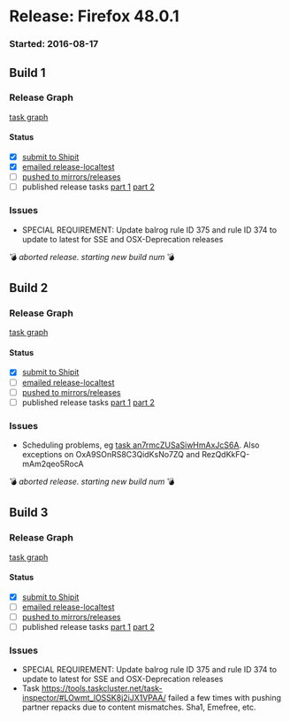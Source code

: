 # Release: Firefox 48.0.1

### Started: 2016-08-17

## Build 1

### Release Graph
[task graph](https://tools.taskcluster.net/task-group-inspector/#7ojqiqQaQ_2eSpyILLAojA)

#### Status
- [x] [submit to Shipit](https://wiki.mozilla.org/Release:Release_Automation_on_Mercurial:Starting_a_Release#Submit_to_Ship_It)
- [x] [emailed release-localtest](../how-tos/relpro.md#1-email-drivers-re-release-live-on-test-channel)
- [ ] [pushed to mirrors/releases](../how-tos/relpro.md#2-push-to-releases-dir-mirrors)
- [ ] published release tasks [part 1](../how-tos/relpro.md#3-publish-release) [part 2](../how-tos/relpro.md#4-post-release-step)

### Issues
- SPECIAL REQUIREMENT: Update balrog rule ID 375 and rule ID 374 to update to latest for SSE and OSX-Deprecation releases

:bomb: _aborted release. starting new build num_ :bomb:

## Build 2

### Release Graph
[task graph](https://tools.taskcluster.net/task-group-inspector/#0xJtsX1MTvmGr8VTi6ZvPg)

#### Status
- [x] [submit to Shipit](https://wiki.mozilla.org/Release:Release_Automation_on_Mercurial:Starting_a_Release#Submit_to_Ship_It)
- [ ] [emailed release-localtest](../how-tos/relpro.md#1-email-drivers-re-release-live-on-test-channel)
- [ ] [pushed to mirrors/releases](../how-tos/relpro.md#2-push-to-releases-dir-mirrors)
- [ ] published release tasks [part 1](../how-tos/relpro.md#3-publish-release) [part 2](../how-tos/relpro.md#4-post-release-step)

### Issues
- Scheduling problems, eg [task an7rmcZUSaSiwHmAxJcS6A](https://tools.taskcluster.net/task-inspector/#an7rmcZUSaSiwHmAxJcS6A/). Also exceptions on OxA9SOnRS8C3QidKsNo7ZQ and RezQdKkFQ-mAm2qeo5RocA

:bomb: _aborted release. starting new build num_ :bomb:

## Build 3

### Release Graph
[task graph](https://tools.taskcluster.net/task-group-inspector/#nLz7ce1UR72-2TSLvOn1XQ)

#### Status
- [x] [submit to Shipit](https://wiki.mozilla.org/Release:Release_Automation_on_Mercurial:Starting_a_Release#Submit_to_Ship_It)
- [ ] [emailed release-localtest](../how-tos/relpro.md#1-email-drivers-re-release-live-on-test-channel)
- [ ] [pushed to mirrors/releases](../how-tos/relpro.md#2-push-to-releases-dir-mirrors)
- [ ] published release tasks [part 1](../how-tos/relpro.md#3-publish-release) [part 2](../how-tos/relpro.md#4-post-release-step)

### Issues
- SPECIAL REQUIREMENT: Update balrog rule ID 375 and rule ID 374 to update to latest for SSE and OSX-Deprecation releases
- Task https://tools.taskcluster.net/task-inspector/#LOwmt_lOSSK8j2iJX1VPAA/ failed a few times with pushing partner repacks due to content mismatches. Sha1, Emefree, etc.


